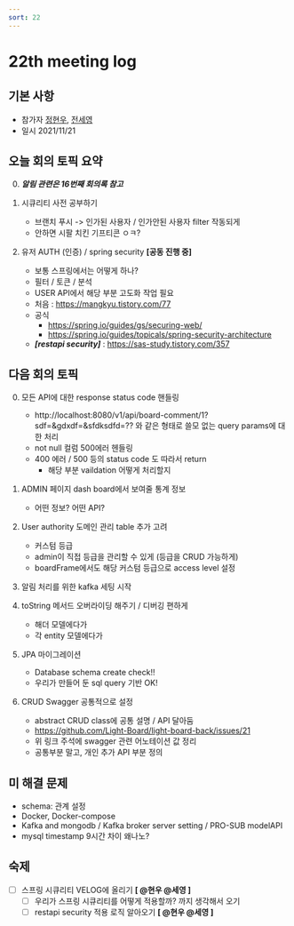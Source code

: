 ```yaml
---
sort: 22
---
```


# 22th meeting log

## 기본 사항
- 참가자 [정현우](https://github.com/Nuung), [전세영](https://github.com/SeyoungJeon)
- 일시 2021/11/21

## 오늘 회의 토픽 요약

0. ***알림 관련은 16번째 회의록 참고***

1. 시큐리티 사전 공부하기
    - 브랜치 푸시 -> 인가된 사용자 / 인가안된 사용자 filter 작동되게
    - 안하면 시팔 치킨 기프티콘 ㅇㅋ?

2. 유저 AUTH (인증) / spring security **[공동 진행 중]**
    - 보통 스프링에서는 어떻게 하나?
    - 필터 / 토큰 / 분석 
    - USER API에서 해당 부분 고도화 작업 필요 
    - 처음 : https://mangkyu.tistory.com/77
    - 공식
        - https://spring.io/guides/gs/securing-web/ 
        - https://spring.io/guides/topicals/spring-security-architecture
    - ***[restapi security]*** : https://sas-study.tistory.com/357

## 다음 회의 토픽

0. 모든 API에 대한 response status code 핸들링
    - http://localhost:8080/v1/api/board-comment/1?sdf=&gdxdf=&sfdksdfd=?? 와 같은 형태로 쓸모 없는 query params에 대한 처리
    - not null 컬럼 500에러 헨들링
    - 400 에러 / 500 등의 status code 도 따라서 return
        - 해당 부분 vaildation 어떻게 처리할지 

1. ADMIN 페이지 dash board에서 보여줄 통계 정보
    - 어떤 정보? 어떤 API?

2. User authority 도메인 관리 table 추가 고려 
    - 커스텀 등급
    - admin이 직접 등급을 관리할 수 있게 (등급을 CRUD 가능하게)
    - boardFrame에서도 해당 커스텀 등급으로 access level 설정

3. 알림 처리를 위한 kafka 세팅 시작 

4. toString 메서드 오버라이딩 해주기 / 디버깅 편하게 
    - 해더 모델에다가
    - 각 entity 모델에다가 

5. JPA 마이그레이션
    - Database schema create check!!
    - 우리가 만들어 둔 sql query 기반 OK!

6. CRUD Swagger 공통적으로 설정
    - abstract CRUD class에 공통 설명 / API 달아둠
    - https://github.com/Light-Board/light-board-back/issues/21 
    - 위 링크 주석에 swagger 관련 어노테이션 값 정리 
    - 공통부분 말고, 개인 추가 API 부분 정의

## 미 해결 문제

- schema: 관계 설정
- Docker, Docker-compose
- Kafka and mongodb / Kafka broker server setting / PRO-SUB modelAPI
- mysql timestamp 9시간 차이 왜나노? 

## 숙제

- [ ] 스프링 시큐리티 VELOG에 올리기 **[ @현우 @세영 ]**
    - [ ] 우리가 스프링 시큐리티를 어떻게 적용할까? 까지 생각해서 오기
    - [ ] restapi security 적용 로직 알아오기 **[ @현우 @세영 ]**
